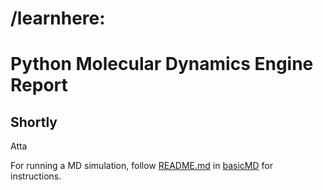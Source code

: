 # /learnhere:
# Python Molecular Dynamics Engine Report

## Shortly
Atta 

For running a MD simulation, follow [README.md]() in [basicMD]() for instructions.
